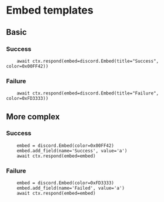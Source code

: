 # Embed templates

## Basic

### Success

        await ctx.respond(embed=discord.Embed(title="Success", color=0x00FF42))

### Failure

        await ctx.respond(embed=discord.Embed(title="Failure", color=0xFD3333))

## More complex

### Success

        embed = discord.Embed(color=0x00FF42)
        embed.add_field(name='Success', value='a')
        await ctx.respond(embed=embed)

### Failure

        embed = discord.Embed(color=0xFD3333)
        embed.add_field(name='Failed', value='a')
        await ctx.respond(embed=embed)
